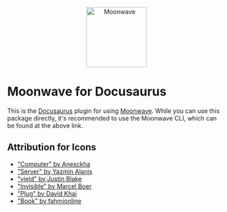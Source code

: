 <div align="center">
    <img src="https://i.eryn.io/2139/moonwave.svg" alt="Moonwave" height="139" />
</div>

# Moonwave for Docusaurus

This is the [Docusaurus](https://docusaurus.io/) plugin for using [Moonwave](https://github.com/evaera/moonwave). While you can use this package directly, it's recommended to use the Moonwave CLI, which can be found at the above link.

## Attribution for Icons

- ["Computer" by Anesckha](https://thenounproject.com/term/computer/2254017/)
- ["Server" by Yazmin Alanis](https://thenounproject.com/term/server/65146/)
- ["yield" by Justin Blake](https://thenounproject.com/search/?q=yield&i=126098)
- ["Invisible" by Marcel Boer](https://thenounproject.com/search/?q=invisible&i=3574587)
- ["Plug" by David Khai](https://thenounproject.com/term/plug/479902/)
- ["Book" by fahmionline](https://thenounproject.com/search/?q=book&i=1299362)
